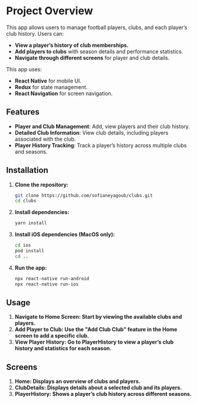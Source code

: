 # Project Overview

This app allows users to manage football players, clubs, and each player’s club history. Users can:

- **View a player’s history of club memberships.**
- **Add players to clubs** with season details and performance statistics.
- **Navigate through different screens** for player and club details.

This app uses:

- **React Native** for mobile UI.
- **Redux** for state management.
- **React Navigation** for screen navigation.

## Features

- **Player and Club Management**: Add, view players and their club history.
- **Detailed Club Information**: View club details, including players associated with the club.
- **Player History Tracking**: Track a player’s history across multiple clubs and seasons.

## Installation

1. **Clone the repository:**
   ```bash
   git clone https://github.com/sofianeyagoub/clubs.git
   cd clubs
2. **Install dependencies:**
   ```bash
   yarn install
3. **Install iOS dependencies (MacOS only):**
   ```bash
   cd ios
   pod install
   cd ..
3. **Run the app:**
   ```bash
   npx react-native run-android
   npx react-native run-ios

## Usage

1. **Navigate to Home Screen: Start by viewing the available clubs and players.**
2. **Add Player to Club: Use the "Add Club Club" feature in the Home screen to add a specific club.**
3. **View Player History: Go to PlayerHistory to view a player’s club history and statistics for each season.**

## Screens

1. **Home: Displays an overview of clubs and players.**
2. **ClubDetails: Displays details about a selected club and its players.**
3. **PlayerHistory: Shows a player’s club history across different seasons.**
